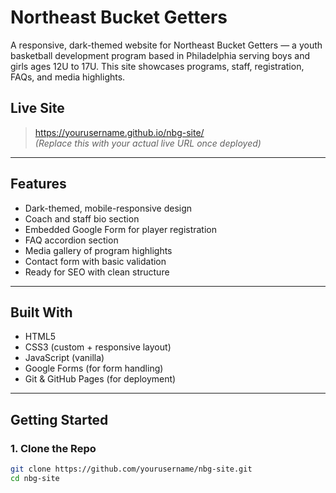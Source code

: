 # Northeast Bucket Getters 

A responsive, dark-themed website for Northeast Bucket Getters — a youth basketball development program based in Philadelphia serving boys and girls ages 12U to 17U. This site showcases programs, staff, registration, FAQs, and media highlights.

## Live Site

> https://yourusername.github.io/nbg-site/  
_(Replace this with your actual live URL once deployed)_

---

##  Features

- Dark-themed, mobile-responsive design
- Coach and staff bio section
- Embedded Google Form for player registration
- FAQ accordion section
- Media gallery of program highlights
- Contact form with basic validation
- Ready for SEO with clean structure

---

## Built With

- HTML5
- CSS3 (custom + responsive layout)
- JavaScript (vanilla)
- Google Forms (for form handling)
- Git & GitHub Pages (for deployment)

---

## Getting Started

### 1. Clone the Repo

```bash
git clone https://github.com/yourusername/nbg-site.git
cd nbg-site
